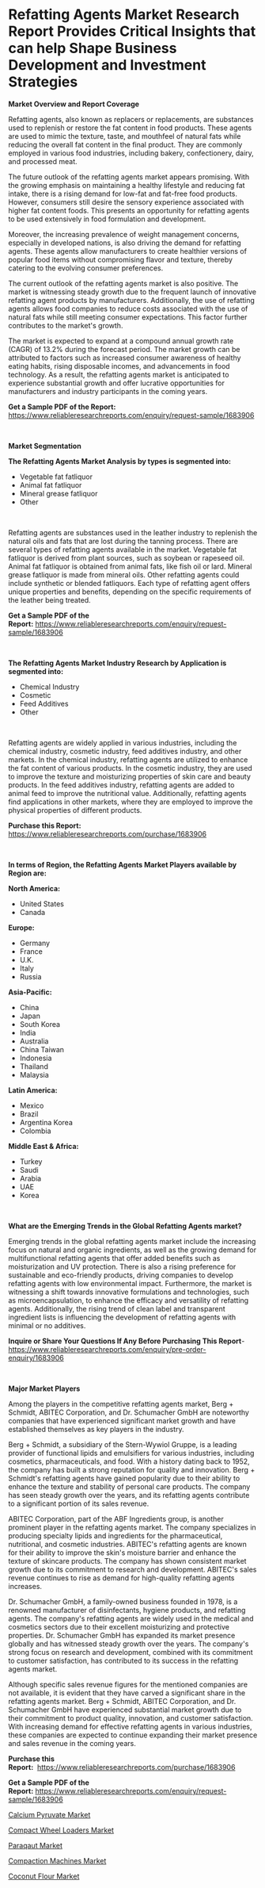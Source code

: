 <p><h1>Refatting Agents Market Research Report Provides Critical Insights that can help Shape Business Development and Investment Strategies</h1></p><p><strong>Market Overview and Report Coverage</strong></p>
<p><p>Refatting agents, also known as replacers or replacements, are substances used to replenish or restore the fat content in food products. These agents are used to mimic the texture, taste, and mouthfeel of natural fats while reducing the overall fat content in the final product. They are commonly employed in various food industries, including bakery, confectionery, dairy, and processed meat.</p><p>The future outlook of the refatting agents market appears promising. With the growing emphasis on maintaining a healthy lifestyle and reducing fat intake, there is a rising demand for low-fat and fat-free food products. However, consumers still desire the sensory experience associated with higher fat content foods. This presents an opportunity for refatting agents to be used extensively in food formulation and development.</p><p>Moreover, the increasing prevalence of weight management concerns, especially in developed nations, is also driving the demand for refatting agents. These agents allow manufacturers to create healthier versions of popular food items without compromising flavor and texture, thereby catering to the evolving consumer preferences.</p><p>The current outlook of the refatting agents market is also positive. The market is witnessing steady growth due to the frequent launch of innovative refatting agent products by manufacturers. Additionally, the use of refatting agents allows food companies to reduce costs associated with the use of natural fats while still meeting consumer expectations. This factor further contributes to the market's growth.</p><p>The market is expected to expand at a compound annual growth rate (CAGR) of 13.2% during the forecast period. The market growth can be attributed to factors such as increased consumer awareness of healthy eating habits, rising disposable incomes, and advancements in food technology. As a result, the refatting agents market is anticipated to experience substantial growth and offer lucrative opportunities for manufacturers and industry participants in the coming years.</p></p>
<p><strong>Get a Sample PDF of the Report:</strong> <a href="https://www.reliableresearchreports.com/enquiry/request-sample/1683906">https://www.reliableresearchreports.com/enquiry/request-sample/1683906</a></p>
<p>&nbsp;</p>
<p><strong>Market Segmentation</strong></p>
<p><strong>The Refatting Agents Market Analysis by types is segmented into:</strong></p>
<p><ul><li>Vegetable fat fatliquor</li><li>Animal fat fatliquor</li><li>Mineral grease fatliquor</li><li>Other</li></ul></p>
<p>&nbsp;</p>
<p><p>Refatting agents are substances used in the leather industry to replenish the natural oils and fats that are lost during the tanning process. There are several types of refatting agents available in the market. Vegetable fat fatliquor is derived from plant sources, such as soybean or rapeseed oil. Animal fat fatliquor is obtained from animal fats, like fish oil or lard. Mineral grease fatliquor is made from mineral oils. Other refatting agents could include synthetic or blended fatliquors. Each type of refatting agent offers unique properties and benefits, depending on the specific requirements of the leather being treated.</p></p>
<p><strong>Get a Sample PDF of the Report:</strong>&nbsp;<a href="https://www.reliableresearchreports.com/enquiry/request-sample/1683906">https://www.reliableresearchreports.com/enquiry/request-sample/1683906</a></p>
<p>&nbsp;</p>
<p><strong>The Refatting Agents Market Industry Research by Application is segmented into:</strong></p>
<p><ul><li>Chemical Industry</li><li>Cosmetic</li><li>Feed Additives</li><li>Other</li></ul></p>
<p>&nbsp;</p>
<p><p>Refatting agents are widely applied in various industries, including the chemical industry, cosmetic industry, feed additives industry, and other markets. In the chemical industry, refatting agents are utilized to enhance the fat content of various products. In the cosmetic industry, they are used to improve the texture and moisturizing properties of skin care and beauty products. In the feed additives industry, refatting agents are added to animal feed to improve the nutritional value. Additionally, refatting agents find applications in other markets, where they are employed to improve the physical properties of different products.</p></p>
<p><strong>Purchase this Report:</strong>&nbsp; <a href="https://www.reliableresearchreports.com/purchase/1683906">https://www.reliableresearchreports.com/purchase/1683906</a></p>
<p>&nbsp;</p>
<p><strong>In terms of Region, the Refatting Agents Market Players available by Region are:</strong></p>
<p>
    <p> <strong> North America: </strong>
        <ul>
            <li>United States</li>
            <li>Canada</li>
        </ul>
        </p> 
    <p> <strong> Europe: </strong>
        <ul>
            <li>Germany</li>
            <li>France</li>
            <li>U.K.</li>
            <li>Italy</li>
            <li>Russia</li>
        </ul>
        </p> 
    <p> <strong> Asia-Pacific: </strong>
        <ul>
            <li>China</li>
            <li>Japan</li>
            <li>South Korea</li>
            <li>India</li>
            <li>Australia</li>
            <li>China Taiwan</li>
            <li>Indonesia</li>
            <li>Thailand</li>
            <li>Malaysia</li>
        </ul>
        </p> 
    <p> <strong> Latin America: </strong>
        <ul>
            <li>Mexico</li>
            <li>Brazil</li>
            <li>Argentina Korea</li>
            <li>Colombia</li>
        </ul>
        </p> 
    <p> <strong> Middle East & Africa: </strong>
        <ul>
            <li>Turkey</li>
            <li>Saudi</li>
            <li>Arabia</li>
            <li>UAE</li>
            <li>Korea</li>
        </ul>
    </p>
    </p>
<p>&nbsp;</p>
<p><strong>What are the Emerging Trends in the Global Refatting Agents market?</strong></p>
<p><p>Emerging trends in the global refatting agents market include the increasing focus on natural and organic ingredients, as well as the growing demand for multifunctional refatting agents that offer added benefits such as moisturization and UV protection. There is also a rising preference for sustainable and eco-friendly products, driving companies to develop refatting agents with low environmental impact. Furthermore, the market is witnessing a shift towards innovative formulations and technologies, such as microencapsulation, to enhance the efficacy and versatility of refatting agents. Additionally, the rising trend of clean label and transparent ingredient lists is influencing the development of refatting agents with minimal or no additives.</p></p>
<p><strong>Inquire or Share Your Questions If Any Before Purchasing This Report</strong>- <a href="https://www.reliableresearchreports.com/enquiry/pre-order-enquiry/1683906">https://www.reliableresearchreports.com/enquiry/pre-order-enquiry/1683906</a></p>
<p>&nbsp;</p>
<p><strong>Major Market Players</strong></p>
<p><p>Among the players in the competitive refatting agents market, Berg + Schmidt, ABITEC Corporation, and Dr. Schumacher GmbH are noteworthy companies that have experienced significant market growth and have established themselves as key players in the industry.</p><p>Berg + Schmidt, a subsidiary of the Stern-Wywiol Gruppe, is a leading provider of functional lipids and emulsifiers for various industries, including cosmetics, pharmaceuticals, and food. With a history dating back to 1952, the company has built a strong reputation for quality and innovation. Berg + Schmidt's refatting agents have gained popularity due to their ability to enhance the texture and stability of personal care products. The company has seen steady growth over the years, and its refatting agents contribute to a significant portion of its sales revenue.</p><p>ABITEC Corporation, part of the ABF Ingredients group, is another prominent player in the refatting agents market. The company specializes in producing specialty lipids and ingredients for the pharmaceutical, nutritional, and cosmetic industries. ABITEC's refatting agents are known for their ability to improve the skin's moisture barrier and enhance the texture of skincare products. The company has shown consistent market growth due to its commitment to research and development. ABITEC's sales revenue continues to rise as demand for high-quality refatting agents increases.</p><p>Dr. Schumacher GmbH, a family-owned business founded in 1978, is a renowned manufacturer of disinfectants, hygiene products, and refatting agents. The company's refatting agents are widely used in the medical and cosmetics sectors due to their excellent moisturizing and protective properties. Dr. Schumacher GmbH has expanded its market presence globally and has witnessed steady growth over the years. The company's strong focus on research and development, combined with its commitment to customer satisfaction, has contributed to its success in the refatting agents market.</p><p>Although specific sales revenue figures for the mentioned companies are not available, it is evident that they have carved a significant share in the refatting agents market. Berg + Schmidt, ABITEC Corporation, and Dr. Schumacher GmbH have experienced substantial market growth due to their commitment to product quality, innovation, and customer satisfaction. With increasing demand for effective refatting agents in various industries, these companies are expected to continue expanding their market presence and sales revenue in the coming years.</p></p>
<p><strong>Purchase this Report:</strong>&nbsp;&nbsp;<a href="https://www.reliableresearchreports.com/purchase/1683906">https://www.reliableresearchreports.com/purchase/1683906</a></p>
<p></p>
<p><strong>Get a Sample PDF of the Report:</strong>&nbsp;<a href="https://www.reliableresearchreports.com/enquiry/request-sample/1683906">https://www.reliableresearchreports.com/enquiry/request-sample/1683906</a></p>
<p><p><a href="https://github.com/YashRP12/Market-Research-Report-List-1/blob/main/calcium-pyruvate-market.md">Calcium Pyruvate Market</a></p><p><a href="https://medium.com/@carolclarkson766/compact-wheel-loaders-market-analysis-its-cagr-market-segmentation-and-global-industry-overview-249ea2a7ce78">Compact Wheel Loaders Market</a></p><p><a href="https://github.com/Chiragrp24/Market-Research-Report-List-1/blob/main/paraqaut-market.md">Paraqaut Market</a></p><p><a href="https://medium.com/@bernadetteball666/compaction-machines-market-size-and-market-trends-complete-industry-overview-2023-to-2030-39b3b8ef2fe6">Compaction Machines Market</a></p><p><a href="https://medium.com/@ursulastark1/coconut-flour-market-insight-market-trends-growth-forecasted-from-2023-to-2030-2f1c64e18953">Coconut Flour Market</a></p></p>